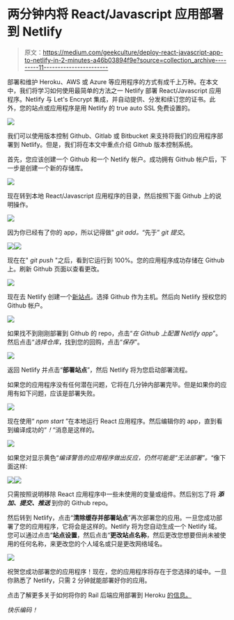 # 两分钟内将 React/Javascript 应用部署到 Netlify

> 原文：<https://medium.com/geekculture/deploy-react-javascript-app-to-netlify-in-2-minutes-a46b03894f9e?source=collection_archive---------11----------------------->

部署和维护 Heroku、AWS 或 Azure 等应用程序的方式有成千上万种。在本文中，我们将学习如何使用最简单的方法之一 Netlify 部署 React/Javascript 应用程序。Netlify 与 Let's Encrypt 集成，并自动提供、分发和续订您的证书。此外，您的站点或应用程序是用 Netlify 的 true auto SSL 免费设置的。

![](img/93e4da02f2b8df98b503ecfae99c94c7.png)

我们可以使用版本控制 Github、Gitlab 或 Bitbucket 来支持将我们的应用程序部署到 Netlify。但是，我们将在本文中重点介绍 Github 版本控制系统。

首先，您应该创建一个 Github 和一个 Netlify 帐户。成功拥有 Github 帐户后，下一步是创建一个新的存储库。

![](img/b3666cd88fd9d3fa43f979e543a3e91c.png)

现在转到本地 React/Javascript 应用程序的目录，然后按照下面 Github 上的说明操作。

![](img/98906977a54caa85840721f75a5b585a.png)

因为你已经有了你的 app，所以记得做" *git add。*“先于” *git 提交*。

![](img/6bb52a4ea36fbdc8bd1e409c6c5af736.png)![](img/b0b6b247f20c77f4829a8755bf9e5eba.png)

现在在" *git push* "之后，看到它运行到 100%。您的应用程序成功存储在 Github 上。刷新 Github 页面以查看更改。

![](img/14d7fc791d38d8ace0d28148346a2328.png)

现在去 Netlify 创建一个[新站点](https://app.netlify.com/start)。选择 Github 作为主机。然后向 Netlify 授权您的 Github 帐户。

![](img/5a5807c1167c9668b41e413382e19830.png)

如果找不到刚刚部署到 Github 的 repo，点击“*在 Github 上配置 Netlify app*”。然后点击“*选择仓库*，找到您的回购，点击“*保存*”。

![](img/b397de2f72ea726e238fd0c3a9265bbf.png)

返回 Netlify 并点击“**部署站点**”，然后 Netlify 将为您启动部署流程。

如果您的应用程序没有任何潜在问题，它将在几分钟内部署完毕。但是如果你的应用有如下问题，应该是部署失败。

![](img/810386767838ab34f37ebe0d962c799a.png)

现在使用“ *npm start* ”在本地运行 React 应用程序。然后编辑你的 app，直到看到编译成功的“*！*“消息是这样的。

![](img/32b4a2450efba9208d0e4803730e0a2f.png)

如果您对显示黄色“*编译警告的应用程序做出反应，仍然可能是“*无法部署*”。*“像下面这样:

![](img/7d791e342778b4183d72b3b7638880c5.png)![](img/9f2d150ea7307c737b9299644b9e2e24.png)

只需按照说明移除 React 应用程序中一些未使用的变量或组件。然后别忘了将 ***添加、提交、推送*** 到你的 Github repo。

然后转到 Netlify，点击“**清除缓存并部署站点**”再次部署您的应用。一旦您成功部署了您的应用程序，它将会是这样的。Netlify 将为您自动生成一个 Netlify 域。您可以通过点击“**站点设置**，然后点击“**更改站点名称**，然后更改您想要但尚未被使用的任何名称，来更改您的个人域名或只是更改网络域名。

![](img/de575cdc13cf22814cc50c54e22e0385.png)

祝贺您成功部署您的应用程序！现在，您的应用程序将存在于您选择的域中。一旦你熟悉了 Netlify，只需 2 分钟就能部署好你的应用。

点击了解更多关于如何将你的 Rail 后端应用部署到 Heroku [的信息。](https://chinguyen21.medium.com/how-to-deploy-a-built-rails-app-with-sqlite3-to-heroku-c5db4febe069)

*快乐编码！*